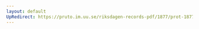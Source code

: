 ```yaml
---
layout: default
UpRedirect: https://pruto.im.uu.se/riksdagen-records-pdf/1877/prot-1877--fk--025/prot-1877--fk--025_032.pdf
---
```

